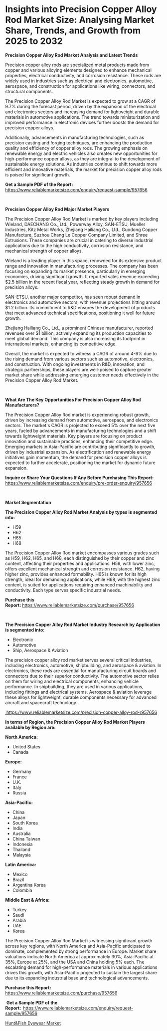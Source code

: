 <p><h1>Insights into Precision Copper Alloy Rod Market Size: Analysing Market Share, Trends, and Growth from 2025 to 2032</h1></p><p><strong>Precision Copper Alloy Rod Market Analysis and Latest Trends</strong></p>
<p><p>Precision copper alloy rods are specialized metal products made from copper and various alloying elements designed to enhance mechanical properties, electrical conductivity, and corrosion resistance. These rods are widely used in industries such as electrical and electronics, automotive, aerospace, and construction for applications like wiring, connectors, and structural components.</p><p>The Precision Copper Alloy Rod Market is expected to grow at a CAGR of 9.7% during the forecast period, driven by the expansion of the electrical and electronics sectors and increasing demand for lightweight and durable materials in automotive applications. The trend towards miniaturization and improved performance in electronic devices further boosts the demand for precision copper alloys.</p><p>Additionally, advancements in manufacturing technologies, such as precision casting and forging techniques, are enhancing the production quality and efficiency of copper alloy rods. The growing emphasis on renewable energy and electric vehicles also creates new opportunities for high-performance copper alloys, as they are integral to the development of sustainable energy solutions. As industries continue to shift towards more efficient and innovative materials, the market for precision copper alloy rods is poised for significant growth.</p></p>
<p><strong>Get a Sample PDF of the Report:&nbsp;</strong> <a href="https://www.reliablemarketsize.com/enquiry/request-sample/957656?utm_campaign=3226&utm_medium=2&utm_source=Github&utm_content=ia&utm_term=21032025&utm_id=precision-copper-alloy-rod">https://www.reliablemarketsize.com/enquiry/request-sample/957656</a></p>
<p>&nbsp;</p>
<p><strong>Precision Copper Alloy Rod Major Market Players</strong></p>
<p><p>The Precision Copper Alloy Rod Market is marked by key players including Wieland, DAECHANG Co., Ltd., Powerway Alloy, SAN-ETSU, Mueller Industries, Kitz Metal Works, Zhejiang Hailiang Co., Ltd., Guodong Copper Manufacture, Suzhou Chang Le Copper Company Limited, and Shree Extrusions. These companies are crucial in catering to diverse industrial applications due to the high conductivity, corrosion resistance, and mechanical strength of copper alloys.</p><p>Wieland is a leading player in this space, renowned for its extensive product range and innovation in manufacturing processes. The company has been focusing on expanding its market presence, particularly in emerging economies, driving significant growth. It reported sales revenue exceeding $2.5 billion in the recent fiscal year, reflecting steady growth in demand for precision alloys.</p><p>SAN-ETSU, another major competitor, has seen robust demand in electronics and automotive sectors, with revenue projections hitting around $1.2 billion. Its commitment to R&D ensures the development of products that meet advanced technical specifications, positioning it well for future growth.</p><p>Zhejiang Hailiang Co., Ltd., a prominent Chinese manufacturer, reported revenues over $1 billion, actively expanding its production capacities to meet global demand. This company is also increasing its footprint in international markets, enhancing its competitive edge.</p><p>Overall, the market is expected to witness a CAGR of around 4-6% due to the rising demand from various sectors such as automotive, electronics, and construction. With ongoing investments in R&D, innovation, and strategic partnerships, these players are well-poised to capture greater market share while addressing emerging customer needs effectively in the Precision Copper Alloy Rod Market.</p></p>
<p>&nbsp;</p>
<p><strong>What Are The Key Opportunities For Precision Copper Alloy Rod Manufacturers?</strong></p>
<p><p>The Precision Copper Alloy Rod market is experiencing robust growth, driven by increasing demand from automotive, aerospace, and electronics sectors. The market's CAGR is projected to exceed 5% over the next five years, fueled by advancements in manufacturing technologies and a shift towards lightweight materials. Key players are focusing on product innovation and sustainable practices, enhancing their competitive edge. Emerging markets in Asia-Pacific are contributing significantly to growth, driven by industrial expansion. As electrification and renewable energy initiatives gain momentum, the demand for precision copper alloys is expected to further accelerate, positioning the market for dynamic future expansion.</p></p>
<p><strong>Inquire or Share Your Questions If Any Before Purchasing This Report:</strong> <a href="https://www.reliablemarketsize.com/enquiry/pre-order-enquiry/957656?utm_campaign=3226&utm_medium=2&utm_source=Github&utm_content=ia&utm_term=21032025&utm_id=precision-copper-alloy-rod">https://www.reliablemarketsize.com/enquiry/pre-order-enquiry/957656</a></p>
<p>&nbsp;</p>
<p><strong>Market Segmentation</strong></p>
<p><strong>The Precision Copper Alloy Rod Market Analysis by types is segmented into:</strong></p>
<p><ul><li>H59</li><li>H62</li><li>H65</li><li>H68</li></ul></p>
<p><p>The Precision Copper Alloy Rod market encompasses various grades such as H59, H62, H65, and H68, each distinguished by their copper and zinc content, affecting their properties and applications. H59, with lower zinc, offers excellent mechanical strength and corrosion resistance. H62, having higher zinc, provides enhanced formability. H65 is known for its high strength, ideal for demanding applications, while H68, with the highest zinc content, is suited for applications requiring enhanced machinability and conductivity. Each type serves specific industrial needs.</p></p>
<p><strong>Purchase this Report:&nbsp;</strong><a href="https://www.reliablemarketsize.com/purchase/957656?utm_campaign=3226&utm_medium=2&utm_source=Github&utm_content=ia&utm_term=21032025&utm_id=precision-copper-alloy-rod">https://www.reliablemarketsize.com/purchase/957656</a></p>
<p>&nbsp;</p>
<p><strong>The Precision Copper Alloy Rod Market Industry Research by Application is segmented into:</strong></p>
<p><ul><li>Electronic</li><li>Automotive</li><li>Ship, Aerospace & Aviation</li></ul></p>
<p><p>The precision copper alloy rod market serves several critical industries, including electronics, automotive, shipbuilding, and aerospace & aviation. In electronics, these rods are essential for manufacturing circuit boards and connectors due to their superior conductivity. The automotive sector relies on them for wiring and electrical components, enhancing vehicle performance. In shipbuilding, they are used in various applications, including fittings and electrical systems. Aerospace & aviation leverage these alloys for lightweight, durable components necessary for advanced aircraft and spacecraft technology.</p></p>
<p><a href="https://www.reliablemarketsize.com/precision-copper-alloy-rod-r957656?utm_campaign=3226&utm_medium=2&utm_source=Github&utm_content=ia&utm_term=21032025&utm_id=precision-copper-alloy-rod">&nbsp;https://www.reliablemarketsize.com/precision-copper-alloy-rod-r957656</a></p>
<p><strong>In terms of Region, the Precision Copper Alloy Rod Market Players available by Region are:</strong></p>
<p>
    <p> <strong> North America: </strong>
        <ul>
            <li>United States</li>
            <li>Canada</li>
        </ul>
        </p> 
    <p> <strong> Europe: </strong>
        <ul>
            <li>Germany</li>
            <li>France</li>
            <li>U.K.</li>
            <li>Italy</li>
            <li>Russia</li>
        </ul>
        </p> 
    <p> <strong> Asia-Pacific: </strong>
        <ul>
            <li>China</li>
            <li>Japan</li>
            <li>South Korea</li>
            <li>India</li>
            <li>Australia</li>
            <li>China Taiwan</li>
            <li>Indonesia</li>
            <li>Thailand</li>
            <li>Malaysia</li>
        </ul>
        </p> 
    <p> <strong> Latin America: </strong>
        <ul>
            <li>Mexico</li>
            <li>Brazil</li>
            <li>Argentina Korea</li>
            <li>Colombia</li>
        </ul>
        </p> 
    <p> <strong> Middle East & Africa: </strong>
        <ul>
            <li>Turkey</li>
            <li>Saudi</li>
            <li>Arabia</li>
            <li>UAE</li>
            <li>Korea</li>
        </ul>
    </p>
    </p>
<p><p>The Precision Copper Alloy Rod Market is witnessing significant growth across key regions, with North America and Asia-Pacific anticipated to dominate, complemented by strong performance in Europe. Market share valuations indicate North America at approximately 30%, Asia-Pacific at 35%, Europe at 25%, and the USA and China holding 5% each. The escalating demand for high-performance materials in various applications drives this growth, with Asia-Pacific projected to sustain the largest share due to its expanding industrial base and technological advancements.</p></p>
<p><strong>Purchase this Report: </strong><a href="https://www.reliablemarketsize.com/purchase/957656?utm_campaign=3226&utm_medium=2&utm_source=Github&utm_content=ia&utm_term=21032025&utm_id=precision-copper-alloy-rod">https://www.reliablemarketsize.com/purchase/957656</a></p>
<p>&nbsp;<strong>Get a Sample PDF of the Report:&nbsp;&nbsp;</strong><a href="https://www.reliablemarketsize.com/enquiry/request-sample/957656?utm_campaign=3226&utm_medium=2&utm_source=Github&utm_content=ia&utm_term=21032025&utm_id=precision-copper-alloy-rod">https://www.reliablemarketsize.com/enquiry/request-sample/957656</a></p>
<p><strong></strong></p>
<p><p><a href="https://github.com/huelarnzeba29/Market-Research-Report-List-1/blob/main/huntfish-eyewear-market.md?utm_campaign=3226&utm_medium=2&utm_source=Github&utm_content=ia&utm_term=21032025&utm_id=precision-copper-alloy-rod">Hunt&Fish Eyewear Market</a></p></p>